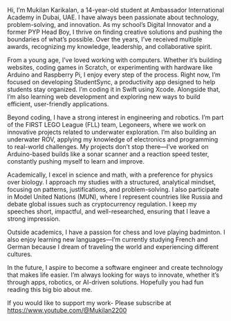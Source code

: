 Hi, I’m Mukilan Karikalan, a 14-year-old student at Ambassador International Academy in Dubai, UAE. I have always been passionate about technology, problem-solving, and innovation. As my school’s Digital Innovator and a former PYP Head Boy, I thrive on finding creative solutions and pushing the boundaries of what’s possible. Over the years, I’ve received multiple awards, recognizing my knowledge, leadership, and collaborative spirit.

From a young age, I’ve loved working with computers. Whether it’s building websites, coding games in Scratch, or experimenting with hardware like Arduino and Raspberry Pi, I enjoy every step of the process. Right now, I’m focused on developing StudentSync, a productivity app designed to help students stay organized. I’m coding it in Swift using Xcode. Alongside that, I’m also learning web development and exploring new ways to build efficient, user-friendly applications.

Beyond coding, I have a strong interest in engineering and robotics. I’m part of the FIRST LEGO League (FLL) team, Legoneers, where we work on innovative projects related to underwater exploration. I’m also building an underwater ROV, applying my knowledge of electronics and programming to real-world challenges. My projects don’t stop there—I’ve worked on Arduino-based builds like a sonar scanner and a reaction speed tester, constantly pushing myself to learn and improve.

Academically, I excel in science and math, with a preference for physics over biology. I approach my studies with a structured, analytical mindset, focusing on patterns, justifications, and problem-solving. I also participate in Model United Nations (MUN), where I represent countries like Russia and debate global issues such as cryptocurrency regulation. I keep my speeches short, impactful, and well-researched, ensuring that I leave a strong impression.

Outside academics, I have a passion for chess and love playing badminton. I also enjoy learning new languages—I’m currently studying French and German because I dream of traveling the world and experiencing different cultures.

In the future, I aspire to become a software engineer and create technology that makes life easier. I’m always looking for ways to innovate, whether it’s through apps, robotics, or AI-driven solutions. Hopefully you had fun reading this big bio about me. 

If you would like to support my work- Please subscribe at https://www.youtube.com/@Mukilan2200
